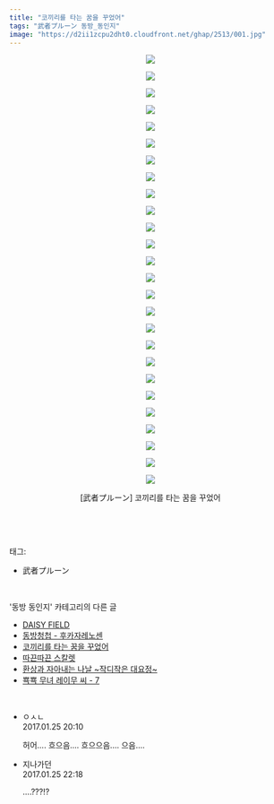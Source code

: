 ```yaml
---
title: "코끼리를 타는 꿈을 꾸었어"
tags: "武者プルーン 동방_동인지"
image: "https://d2ii1zcpu2dht0.cloudfront.net/ghap/2513/001.jpg"
---
```

<div class="article">
<p style="text-align: center; clear: none; float: none;"><img src="{{ site.imgserver9 }}/ghap/2513/001.jpg"/></p>
<p style="text-align: center; clear: none; float: none;"><img src="{{ site.imgserver9 }}/ghap/2513/002.jpg"/></p>
<p style="text-align: center; clear: none; float: none;"><img src="{{ site.imgserver9 }}/ghap/2513/003.jpg"/></p>
<p style="text-align: center; clear: none; float: none;"><img src="{{ site.imgserver9 }}/ghap/2513/004.jpg"/></p>
<p style="text-align: center; clear: none; float: none;"><img src="{{ site.imgserver9 }}/ghap/2513/005.jpg"/></p>
<p style="text-align: center; clear: none; float: none;"><img src="{{ site.imgserver9 }}/ghap/2513/006.jpg"/></p>
<p style="text-align: center; clear: none; float: none;"><img src="{{ site.imgserver9 }}/ghap/2513/007.jpg"/></p>
<p style="text-align: center; clear: none; float: none;"><img src="{{ site.imgserver9 }}/ghap/2513/008.jpg"/></p>
<p style="text-align: center; clear: none; float: none;"><img src="{{ site.imgserver9 }}/ghap/2513/009.jpg"/></p>
<p style="text-align: center; clear: none; float: none;"><img src="{{ site.imgserver9 }}/ghap/2513/010.jpg"/></p>
<p style="text-align: center; clear: none; float: none;"><img src="{{ site.imgserver9 }}/ghap/2513/011.jpg"/></p>
<p style="text-align: center; clear: none; float: none;"><img src="{{ site.imgserver9 }}/ghap/2513/012.jpg"/></p>
<p style="text-align: center; clear: none; float: none;"><img src="{{ site.imgserver9 }}/ghap/2513/013.jpg"/></p>
<p style="text-align: center; clear: none; float: none;"><img src="{{ site.imgserver9 }}/ghap/2513/014.jpg"/></p>
<p style="text-align: center; clear: none; float: none;"><img src="{{ site.imgserver9 }}/ghap/2513/015.jpg"/></p>
<p style="text-align: center; clear: none; float: none;"><img src="{{ site.imgserver9 }}/ghap/2513/016.jpg"/></p>
<p style="text-align: center; clear: none; float: none;"><img src="{{ site.imgserver9 }}/ghap/2513/017.jpg"/></p>
<p style="text-align: center; clear: none; float: none;"><img src="{{ site.imgserver9 }}/ghap/2513/018.jpg"/></p>
<p style="text-align: center; clear: none; float: none;"><img src="{{ site.imgserver9 }}/ghap/2513/019.jpg"/></p>
<p style="text-align: center; clear: none; float: none;"><img src="{{ site.imgserver9 }}/ghap/2513/020.jpg"/></p>
<p style="text-align: center; clear: none; float: none;"><img src="{{ site.imgserver9 }}/ghap/2513/021.jpg"/></p>
<p style="text-align: center; clear: none; float: none;"><img src="{{ site.imgserver9 }}/ghap/2513/022.jpg"/></p>
<p style="text-align: center; clear: none; float: none;"><img src="{{ site.imgserver9 }}/ghap/2513/023.jpg"/></p>
<p style="text-align: center; clear: none; float: none;"><img src="{{ site.imgserver9 }}/ghap/2513/024.jpg"/></p>
<p style="text-align: center; clear: none; float: none;"><img src="{{ site.imgserver9 }}/ghap/2513/025.jpg"/></p>
<p style="text-align: center; clear: none; float: none;"><img src="{{ site.imgserver9 }}/ghap/2513/026.jpg"/></p>
<p style="text-align: center; clear: none; float: none;">[武者プルーン] 코끼리를 타는 꿈을 꾸었어</p>
<p><br/></p>
</div><br/>
<div class="tagTrail">
<p>태그: </p>
<ul>
<li>武者プルーン</li>
</ul>
</div><br/>
<div class="another">
<p>'동방 동인지' 카테고리의 다른 글</p>
<ul>
<li><a href="/ghap_2516">DAISY FIELD</a></li>
<li><a href="/ghap_2515">동방청첩 - 후카자레노센</a></li>
<li><a href="/ghap_2513">코끼리를 타는 꿈을 꾸었어</a></li>
<li><a href="/ghap_2512">따끈따끈 스칼렛</a></li>
<li><a href="/ghap_2511">환상과 자아내는 나날 ~작디작은 대요정~</a></li>
<li><a href="/ghap_2508">뾱뾱 무녀 레이무 씨 - 7</a></li>
</ul>
</div><br/>
<div class="cb_module cb_fluid">
<div class="cb_wrt cb_profile">
<div class="comment">
<ul>
<li class="cb_thumb_off" id="comment14900162">
<div class="cb_comment_area">
<div class="cb_info_area">
<div class="cb_section">
<span class="cb_nick_name">ㅇㅅㄴ</span>
</div>
<div class="cb_section">
<span class="cb_date">2017.01.25 20:10 </span>
</div>
</div>
<div class="cb_dsc_comment">
<p class="cb_dsc">
											허어.... 흐으음.... 흐으으음.... 으음....
										</p>
</div>
</div></li>
<li class="cb_thumb_off" id="comment14900278">
<div class="cb_comment_area">
<div class="cb_info_area">
<div class="cb_section">
<span class="cb_nick_name">지나가던</span>
</div>
<div class="cb_section">
<span class="cb_date">2017.01.25 22:18 </span>
</div>
</div>
<div class="cb_dsc_comment">
<p class="cb_dsc">
											....???!?
										</p>
</div>
</div></li>
</ul>
</div>
</div><!-- commentList close -->
</div><br/>
